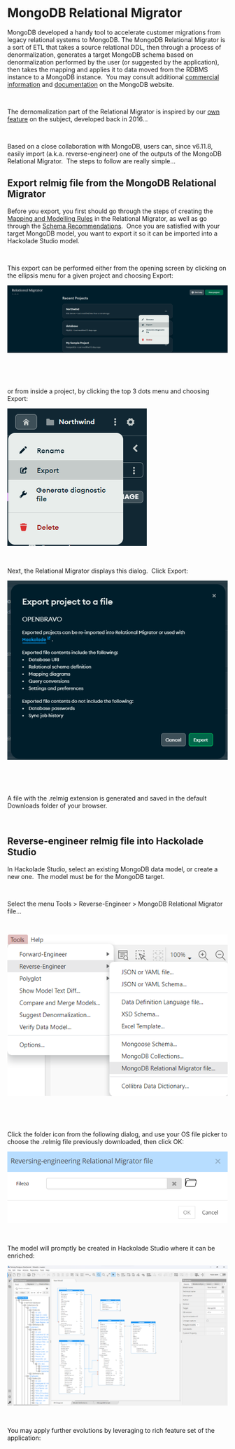 # MongoDB Relational Migrator

MongoDB developed a handy tool to accelerate customer migrations from legacy relational systems to MongoDB. The MongoDB Relational Migrator is a sort of ETL that takes a source relational DDL, then through a process of denormalization, generates a target MongoDB schema based on denormalization performed by the user (or suggested by the application), then takes the mapping and applies it to data moved from the RDBMS instance to a MongoDB instance.&nbsp; You may consult additional [commercial information](<https://www.mongodb.com/products/relational-migrator> "target=\"\_blank\"") and [documentation](<https://www.mongodb.com/docs/relational-migrator/> "target=\"\_blank\"") on the MongoDB website.

&nbsp;

The dernomalization part of the Relational Migrator is inspired by our [own feature](<SuggestdenormalizationofaSQLsche.md>) on the subject, developed back in 2016...

&nbsp;

Based on a close collaboration with MongoDB, users can, since v6.11.8, easily import (a.k.a. reverse-engineer) one of the outputs of the MongoDB Relational Migrator.&nbsp; The steps to follow are really simple... &nbsp;

## Export relmig file from the MongoDB Relational Migrator

Before you export, you first should go through the steps of creating the [Mapping and Modelling Rules](<https://www.mongodb.com/docs/relational-migrator/mapping-rules/mapping-rules/> "target=\"\_blank\"") in the Relational Migrator, as well as go through the [Schema Recommendations](<https://www.mongodb.com/docs/relational-migrator/mapping-rules/new-rules-suggested-mappings/> "target=\"\_blank\"").&nbsp; Once you are satisfied with your target MongoDB model, you want to export it so it can be imported into a Hackolade Studio model.

&nbsp;

This export can be performed either from the opening screen by clicking on the ellipsis menu for a given project and choosing Export:

![Relational Migrator - export from opening scr](<lib/Relational%20Migrator%20-%20export%20from%20opening%20scr.png>)

&nbsp;

&nbsp;

or from inside a project, by clicking the top 3 dots menu and choosing Export:

![Relational Migrator - export from project](<lib/Relational%20Migrator%20-%20export%20from%20project.png>)

&nbsp;

Next, the Relational Migrator displays this dialog.&nbsp; Click Export:

![Relational Migrator - export dialog](<lib/Relational%20Migrator%20-%20export%20dialog.png>)

&nbsp;

&nbsp;

A file with the .relmig extension is generated and saved in the default Downloads folder of your browser.

&nbsp;

## Reverse-engineer relmig file into Hackolade Studio

In Hackolade Studio, select an existing MongoDB data model, or create a new one.&nbsp; The model must be for the MongoDB target.

&nbsp;

Select the menu Tools \> Reverse-Engineer \> MongoDB Relational Migrator file...

&nbsp;

![Relational Migrator - reverse-engineering menu](<lib/Relational%20Migrator-%20reverse-engineering%20menu.png>)

&nbsp;

&nbsp;

Click the folder icon from the following dialog, and use your OS file picker to choose the .relmig file previously downloaded, then click OK:

![Relational Migrator - file picker](<lib/Relational%20Migrator%20-%20file%20picker.png>)

&nbsp;

The model will promptly be created in Hackolade Studio where it can be enriched:

![Relational Migrator - imported data model](<lib/Relational%20Migrator%20-%20imported%20data%20model.png>)

&nbsp;

You may apply further evolutions by leveraging to rich feature set of the application:

&nbsp;

